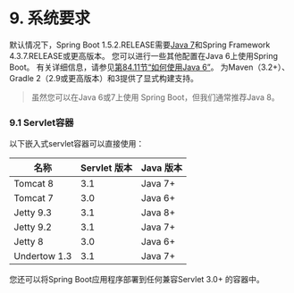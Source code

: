 # 9\. 系统要求

默认情况下，Spring Boot 1.5.2.RELEASE需要[Java 7](http://www.java.com/)和Spring Framework 4.3.7.RELEASE或更高版本。 您可以进行一些其他配置在Java 6上使用Spring Boot。 有关详细信息，请参见[第84.11节“如何使用Java 6”](http://docs.spring.io/spring-boot/docs/1.5.2.RELEASE/reference/htmlsingle/#howto-use-java-6)。 为Maven（3.2+）、Gradle 2（2.9或更高版本）和3提供了显式构建支持。

> 虽然您可以在Java 6或7上使用 Spring Boot，但我们通常推荐Java 8。

### 9.1 Servlet容器

以下嵌入式servlet容器可以直接使用：

| 名称 | Servlet 版本 | Java 版本 |
| --- | --- | --- |
| Tomcat 8 | 3.1 | Java 7+ |
| Tomcat 7 | 3.0 | Java 6+ |
| Jetty 9.3 | 3.1 | Java 8+ |
| Jetty 9.2 | 3.1 | Java 7+ |
| Jetty 8 | 3.0 | Java 6+ |
| Undertow 1.3 | 3.1 | Java 7+ |

您还可以将Spring Boot应用程序部署到任何兼容Servlet 3.0+ 的容器中。